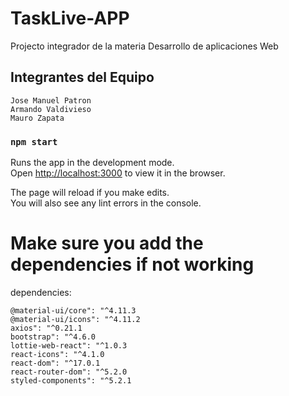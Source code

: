 # TaskLive-APP

Projecto integrador de la materia Desarrollo de aplicaciones Web

## Integrantes del Equipo

    Jose Manuel Patron 
    Armando Valdivieso
    Mauro Zapata

### `npm start`

Runs the app in the development mode.\
Open [http://localhost:3000](http://localhost:3000) to view it in the browser.

The page will reload if you make edits.\
You will also see any lint errors in the console.


# Make sure you add the dependencies if not working

dependencies: 

    @material-ui/core": "^4.11.3
    @material-ui/icons": "^4.11.2
    axios": "^0.21.1
    bootstrap": "^4.6.0
    lottie-web-react": "^1.0.3
    react-icons": "^4.1.0
    react-dom": "^17.0.1
    react-router-dom": "^5.2.0
    styled-components": "^5.2.1
